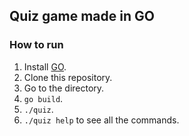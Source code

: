 ## Quiz game made in GO

### How to run

1. Install [GO](https://go.dev).
2. Clone this repository.
3. Go to the directory.
4. `go build`.
5. `./quiz`.
6. `./quiz help` to see all the commands.
